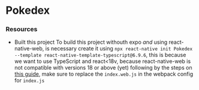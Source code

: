 # Pokedex

### Resources
- Built this project
    To build this project withouth expo *and* using react-native-web, is necessary create it using `npx react-native init Pokedex --template react-native-template-typescript@6.9.6`, this is because we want to use TypeScript and react<18v, because react-native-web is not compatible with versions 18 or above (yet) following by the steps on [this guide](https://javascript.plainenglish.io/how-to-integrate-react-native-web-existing-react-native-apps-8e4964ad2f0b), make sure to replace the `index.web.js` in the webpack config for `index.js`

